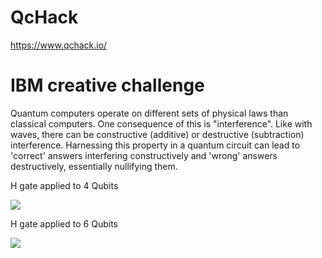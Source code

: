 # QcHack
https://www.qchack.io/
# IBM creative challenge

Quantum computers operate on different sets of physical laws than classical computers. One consequence of this is "interference". Like with waves, there can be constructive (additive) or destructive (subtraction) interference. Harnessing this property in a quantum circuit can lead to 'correct' answers interfering constructively and 'wrong' answers destructively, essentially nullifying them.

H gate applied to 4 Qubits

![](https://github.com/ithar14/QCHack/blob/main/img/plot_4.png)

H gate applied to 6 Qubits

![](https://github.com/ithar14/QCHack/blob/main/img/plot_6.png)
